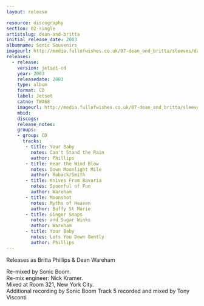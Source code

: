 ```yaml
---
layout: release

resource: discography
section: 02-single
artistslug: dean-and-britta
initial_release_date: 2003
albumname: Sonic Souvenirs
imageurl: http://media.fullofwishes.co.uk/07-dean_and_britta/sleeves/dab_sonic_souvenirs.jpg
releases:
  - release: 
    version: jetset-cd
    year: 2003
    releasedate: 2003
    type: album
    format: CD
    label: Jetset
    catno: TWA68
    imageurl: http://media.fullofwishes.co.uk/07-dean_and_britta/sleeves/dab_sonic_souvenirs.jpg
    mbid: 
    discogs: 
    release_notes:
    groups:
    - group: CD
      tracks:
       - title: Your Baby 
         notes: Can't Stand the Rain
         author: Phillips
       - title: Hear the Wind Blow
         notes: Down Moonlight Mile
         author: Roback/Smith
       - title: Knives From Bavaria
         notes: Spoonful of Fun
         author: Wareham
       - title: Moonshot
         notes: Myths of Heaven
         author: Buffy St Marie
       - title: Ginger Snaps
         notes: and Sugar Winks
         author: Wareham
       - title: Your Baby
         notes: Lets You Down Gently
         author: Phillips
---
```

Releases as Britta Phillips &amp; Dean Wareham

Re-mixed by Sonic Boom.  
Re-mix engineer: Nick Kramer.  
Mixed at Room 321, New York City.  
Additional recording by Sonic Boom
Track 5 recorded and mixed by Tony Visconti